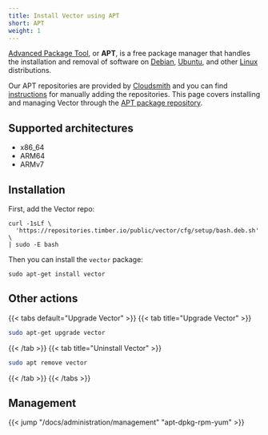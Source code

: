```yaml
---
title: Install Vector using APT
short: APT
weight: 1
---
```


[Advanced Package Tool][apt], or **APT**, is a free package manager that handles the installation and removal of software on [Debian], [Ubuntu], and other [Linux] distributions.

Our APT repositories are provided by [Cloudsmith] and you can find [instructions][repos] for manually adding the repositories. This page covers installing and managing Vector through the [APT package repository][apt].

## Supported architectures

* x86_64
* ARM64
* ARMv7

## Installation

First, add the Vector repo:

```shell
curl -1sLf \
  'https://repositories.timber.io/public/vector/cfg/setup/bash.deb.sh' \
| sudo -E bash
```

Then you can install the `vector` package:

```shell
sudo apt-get install vector
```

## Other actions

{{< tabs default="Upgrade Vector" >}}
{{< tab title="Upgrade Vector" >}}
```bash
sudo apt-get upgrade vector
```
{{< /tab >}}
{{< tab title="Uninstall Vector" >}}
```bash
sudo apt remove vector
```
{{< /tab >}}
{{< /tabs >}}

## Management

{{< jump "/docs/administration/management" "apt-dpkg-rpm-yum" >}}

[apt]: https://en.wikipedia.org/wiki/APT_(software)
[cloudsmith]: https://cloudsmith.io/~timber/repos/vector/packages
[debian]: https://debian.org
[linux]: https://linux.org
[repos]: https://cloudsmith.io/~timber/repos/vector/setup/#formats-deb
[ubuntu]: https://ubuntu.com
